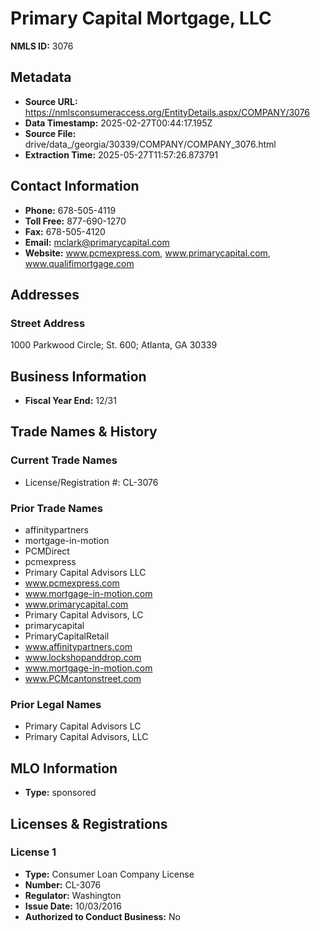 # Primary Capital Mortgage, LLC

**NMLS ID:** 3076

## Metadata
- **Source URL:** https://nmlsconsumeraccess.org/EntityDetails.aspx/COMPANY/3076
- **Data Timestamp:** 2025-02-27T00:44:17.195Z
- **Source File:** drive/data_/georgia/30339/COMPANY/COMPANY_3076.html
- **Extraction Time:** 2025-05-27T11:57:26.873791

## Contact Information
- **Phone:** 678-505-4119
- **Toll Free:** 877-690-1270
- **Fax:** 678-505-4120
- **Email:** mclark@primarycapital.com
- **Website:** www.pcmexpress.com, www.primarycapital.com, www.qualifimortgage.com

## Addresses
### Street Address
1000 Parkwood Circle; St. 600; Atlanta, GA 30339

## Business Information
- **Fiscal Year End:** 12/31

## Trade Names & History
### Current Trade Names
- License/Registration #: CL-3076

### Prior Trade Names
- affinitypartners
- mortgage-in-motion
- PCMDirect
- pcmexpress
- Primary Capital Advisors LLC
- www.pcmexpress.com
- www.mortgage-in-motion.com
- www.primarycapital.com
- Primary Capital Advisors, LC
- primarycapital
- PrimaryCapitalRetail
- www.affinitypartners.com
- www.lockshopanddrop.com
- www.mortgage-in-motion.com
- www.PCMcantonstreet.com

### Prior Legal Names
- Primary Capital Advisors LC
- Primary Capital Advisors, LLC

## MLO Information
- **Type:** sponsored

## Licenses & Registrations

### License 1
- **Type:** Consumer Loan Company License
- **Number:** CL-3076
- **Regulator:** Washington
- **Issue Date:** 10/03/2016
- **Authorized to Conduct Business:** No

